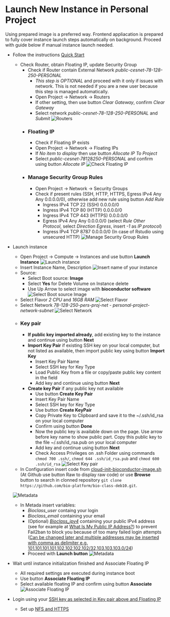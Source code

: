 # Launch New Instance in Personal Project 

Using prepared image is a preferred way. Frontend appliacation is prepared to fully cover instance launch steps automatically on background. Proceed with guide below if manual instance launch needed.

* Follow the instructions [Quick Start](https://cloud.gitlab-pages.ics.muni.cz/documentation/cloud/quick-start/)
  * Check Router, obtain Floating IP, update Security Group
    * Check if Router contain External Network *public-cesnet-78-128-250-PERSONAL*
      * *This step is OPTIONAL* and proceed with it only if issues with network. This is not needed if you are a new user because this step is managed automatically.
      * Open Project -> Network -> Routers
      * If other setting, then use button *Clear Gateway*, confirm *Clear Gateway*
      * Select network *public-cesnet-78-128-250-PERSONAL* and *Submit*
      ![Routers](./../img/network_routers.png)
    * ### Floating IP
      * Check if Floating IP exists
      * Open Project -> Network -> Floating IPs
      * If *No item to display* then use button *Allocate IP To Project*
      * Select *public-cesnet-78*128*250-PERSONAL* and confirm using button *Allocate IP*
    ![Check Floating IP](./../img/network_floating_ip.png)
    * ### Manage Security Group Rules
      * Open Project -> Network -> Security Groups
      * Check if present rules (SSH, HTTP, HTTPS, Egress IPv4 Any Any 0.0.0.0/0), otherwise add new rule using button *Add Rule*
        * Ingress         IPv4    TCP     22 (SSH)        0.0.0.0/0
        * Ingress         IPv4    TCP     80 (HTTP)       0.0.0.0/0
        * Ingress         IPv4    TCP     443 (HTTPS)     0.0.0.0/0
        * Egress	  IPv4 	  Any     Any             0.0.0.0/0 (select *Rule* *Other Protocol*, select *Direction* *Egress*, insert *-1* as *IP protocol*)
        * Ingress         IPv4    TCP     8787            0.0.0.0/0 (In case of Rstudio using unsecured HTTP)
    ![Manage Security Group Rules](./../img/network_secutity_groups_rules.png)
* Launch instance
    * Open Project -> Compute -> Instances and use button **Launch Instance**
    ![Launch instance](./../img/instance_launch.png)
    * Insert Instance Name, Description
    ![Insert name of your instance](./../img/instance_launch_details.png)
    * Source:
      * Select Boot source: **Image**
      * Select **Yes** for Delete Volume on Instance delete
      * Use Up Arrow to select image with **bioconductor software**
    ![Select Boot source Image](./../img/instance_launch_source.png)
    * Select Flavor *2 CPU* and *16GB RAM*
    ![Select Flavor](./../img/instance_launch_flavor.png)
    * Select Network *78-128-250-pers-proj-net* - *personal-project-network-subnet*
    ![Select Network](./../img/instance_launch_network.png)
    * ### Key pair
      * **If public key imported already**, add existing key to the instance and continue using button **Next**
      * **Import Key Pair** if existing SSH key on your local computer, but not listed as available, then import public key using button **Import Key**
        * Insert Key Pair Name
        * Select SSH key for Key Type
        * Load Public Key from a file or copy/paste public key content in the field
        * Add key and continue using button **Next**
      * **Create key Pair** if any public key not available
        * Use button **Create Key Pair**
        * Insert Key Pair Name
        * Select SSH key for Key Type
        * Use button **Create KeyPair**
        * Copy Private Key to Clipboard and save it to the ~/.ssh/id_rsa on your local computer
        * Confirm using button **Done**
        * Now the public key is available down on the page. Use arrow before key name to show public part. Copy this public key to the file ~/.ssh/id_rsa.pub on your local computer
        * Add key and continue using button **Next**
        * Check Access Privileges on .ssh Folder using commands `chmod 700 .ssh/`, `chmod 644 .ssh/id_rsa.pub` and `chmod 600 .ssh/id_rsa`
    ![Select Key pair](./../img/instance_launch_key_pair.png)
    * In Configuration insert code from [cloud-init-bioconductor-image.sh](./../../install/cloud-init-bioconductor-image.sh) (At Github use button Raw to display raw code) or use **Browse** button to search in clonned repository `git clone https://github.com/bio-platform/bio-class-deb10.git`.
    
    ![Metadata](./../img/instance_launch_configuration.png)
    * In Metada insert variables:
        * *Bioclass_user* containg your login
        * *Bioclass_email* containing your email
        * (Optional) *[Bioclass_ipv4](./../../README.md#unban-your-public-ip)* containing your public IPv4 address (see for example at [What Is My Public IP Address?](https://www.whatismyip.com)) to prevent Fail2ban to block you because of too many failed login attempts ([Can be changed later and multiple addresses may be inserted with comma as delimiter e.g. 101.101.101.101,102.102.102.102/32,103.103.103.0/24](./../../README.md#unban-your-public-ip))
        * Proceed with **Launch button**
    ![Metadata](./../img/instance_launch_metadata.png)
* Wait until instance initialization finished and Associate Floating IP
  * All required settings are executed during instance boot
  * Use button **Associate Floating IP**
  * Select available floating IP and confirm using button **Associate**
    ![Associate Floating IP](./../img/instance_associate_ip.png)
* Login using your [SSH key as selected in Key pair above and Floating IP](./../../README.md#ssh-access)
  * Set up [NFS and HTTPS](./../../README.md#first-steps-after-login-nfs-https-and-updates)
